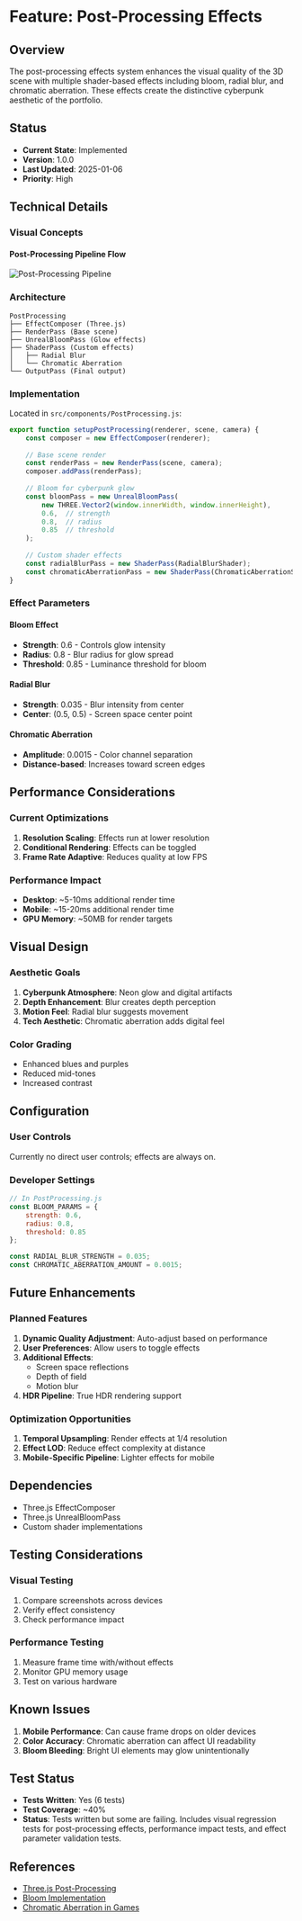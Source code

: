 # Feature: Post-Processing Effects

## Overview
The post-processing effects system enhances the visual quality of the 3D scene with multiple shader-based effects including bloom, radial blur, and chromatic aberration. These effects create the distinctive cyberpunk aesthetic of the portfolio.

## Status
- **Current State**: Implemented
- **Version**: 1.0.0
- **Last Updated**: 2025-01-06
- **Priority**: High

## Technical Details

### Visual Concepts

#### Post-Processing Pipeline Flow
![Post-Processing Pipeline](../images/post-processing-pipeline.svg)

### Architecture
```
PostProcessing
├── EffectComposer (Three.js)
├── RenderPass (Base scene)
├── UnrealBloomPass (Glow effects)
├── ShaderPass (Custom effects)
│   ├── Radial Blur
│   └── Chromatic Aberration
└── OutputPass (Final output)
```

### Implementation
Located in `src/components/PostProcessing.js`:

```javascript
export function setupPostProcessing(renderer, scene, camera) {
    const composer = new EffectComposer(renderer);
    
    // Base scene render
    const renderPass = new RenderPass(scene, camera);
    composer.addPass(renderPass);
    
    // Bloom for cyberpunk glow
    const bloomPass = new UnrealBloomPass(
        new THREE.Vector2(window.innerWidth, window.innerHeight),
        0.6,  // strength
        0.8,  // radius
        0.85  // threshold
    );
    
    // Custom shader effects
    const radialBlurPass = new ShaderPass(RadialBlurShader);
    const chromaticAberrationPass = new ShaderPass(ChromaticAberrationShader);
}
```

### Effect Parameters

#### Bloom Effect
- **Strength**: 0.6 - Controls glow intensity
- **Radius**: 0.8 - Blur radius for glow spread
- **Threshold**: 0.85 - Luminance threshold for bloom

#### Radial Blur
- **Strength**: 0.035 - Blur intensity from center
- **Center**: (0.5, 0.5) - Screen space center point

#### Chromatic Aberration
- **Amplitude**: 0.0015 - Color channel separation
- **Distance-based**: Increases toward screen edges

## Performance Considerations

### Current Optimizations
1. **Resolution Scaling**: Effects run at lower resolution
2. **Conditional Rendering**: Effects can be toggled
3. **Frame Rate Adaptive**: Reduces quality at low FPS

### Performance Impact
- **Desktop**: ~5-10ms additional render time
- **Mobile**: ~15-20ms additional render time
- **GPU Memory**: ~50MB for render targets

## Visual Design

### Aesthetic Goals
1. **Cyberpunk Atmosphere**: Neon glow and digital artifacts
2. **Depth Enhancement**: Blur creates depth perception
3. **Motion Feel**: Radial blur suggests movement
4. **Tech Aesthetic**: Chromatic aberration adds digital feel

### Color Grading
- Enhanced blues and purples
- Reduced mid-tones
- Increased contrast

## Configuration

### User Controls
Currently no direct user controls; effects are always on.

### Developer Settings
```javascript
// In PostProcessing.js
const BLOOM_PARAMS = {
    strength: 0.6,
    radius: 0.8,
    threshold: 0.85
};

const RADIAL_BLUR_STRENGTH = 0.035;
const CHROMATIC_ABERRATION_AMOUNT = 0.0015;
```

## Future Enhancements

### Planned Features
1. **Dynamic Quality Adjustment**: Auto-adjust based on performance
2. **User Preferences**: Allow users to toggle effects
3. **Additional Effects**:
   - Screen space reflections
   - Depth of field
   - Motion blur
4. **HDR Pipeline**: True HDR rendering support

### Optimization Opportunities
1. **Temporal Upsampling**: Render effects at 1/4 resolution
2. **Effect LOD**: Reduce effect complexity at distance
3. **Mobile-Specific Pipeline**: Lighter effects for mobile

## Dependencies
- Three.js EffectComposer
- Three.js UnrealBloomPass
- Custom shader implementations

## Testing Considerations

### Visual Testing
1. Compare screenshots across devices
2. Verify effect consistency
3. Check performance impact

### Performance Testing
1. Measure frame time with/without effects
2. Monitor GPU memory usage
3. Test on various hardware

## Known Issues
1. **Mobile Performance**: Can cause frame drops on older devices
2. **Color Accuracy**: Chromatic aberration can affect UI readability
3. **Bloom Bleeding**: Bright UI elements may glow unintentionally

## Test Status
- **Tests Written**: Yes (6 tests)
- **Test Coverage**: ~40%
- **Status**: Tests written but some are failing. Includes visual regression tests for post-processing effects, performance impact tests, and effect parameter validation tests.

## References
- [Three.js Post-Processing](https://threejs.org/docs/#examples/en/postprocessing/EffectComposer)
- [Bloom Implementation](https://learnopengl.com/Guest-Articles/2022/Phys.-Based-Bloom)
- [Chromatic Aberration in Games](https://www.adriancourreges.com/blog/2016/09/09/doom-2016-graphics-study/)